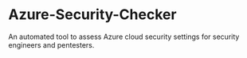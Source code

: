 # Azure-Security-Checker
An automated tool to assess Azure cloud security settings for security engineers and pentesters.

